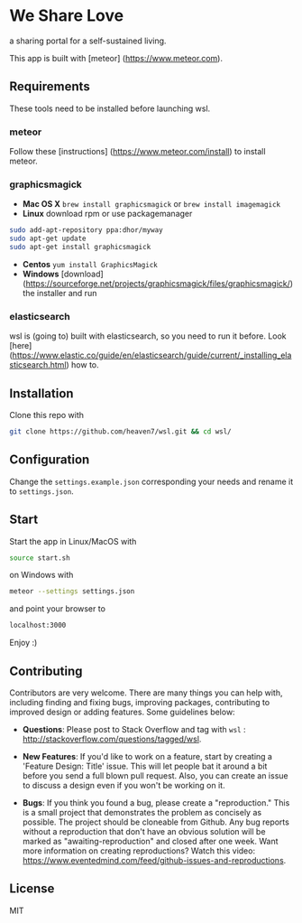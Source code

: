# We Share Love
a sharing portal for a self-sustained living.

This app is built with [meteor] (https://www.meteor.com).
## Requirements
These tools need to be installed before launching wsl.

### meteor
Follow these [instructions] (https://www.meteor.com/install) to install meteor.

### graphicsmagick
* **Mac OS X** `brew install graphicsmagick` or `brew install imagemagick`
* **Linux** download rpm or use packagemanager
```bash
sudo add-apt-repository ppa:dhor/myway
sudo apt-get update
sudo apt-get install graphicsmagick
```
* **Centos** `yum install GraphicsMagick`
* **Windows** [download] (https://sourceforge.net/projects/graphicsmagick/files/graphicsmagick/) the installer and run

### elasticsearch
wsl is (going to) built with elasticsearch, so you need to run it before. Look [here] (https://www.elastic.co/guide/en/elasticsearch/guide/current/_installing_elasticsearch.html)  how to.

## Installation
Clone this repo with
```bash
git clone https://github.com/heaven7/wsl.git && cd wsl/
```
## Configuration
Change the `settings.example.json` corresponding your needs and rename it to `settings.json`.

## Start
Start the app in Linux/MacOS with
```bash
source start.sh
```
on Windows with
```bash
meteor --settings settings.json
```
and point your browser to
```bash
localhost:3000
```
Enjoy :)

## Contributing
Contributors are very welcome. There are many things you can help with,
including finding and fixing bugs, improving packages, contributing to improved design or adding features. Some guidelines below:

* **Questions**: Please post to Stack Overflow and tag with `wsl` : http://stackoverflow.com/questions/tagged/wsl.

* **New Features**: If you'd like to work on a feature,
  start by creating a 'Feature Design: Title' issue. This will let people bat it
  around a bit before you send a full blown pull request. Also, you can create
  an issue to discuss a design even if you won't be working on it.

* **Bugs**: If you think you found a bug, please create a "reproduction." This is a small project that demonstrates the problem as concisely as possible. The project should be cloneable from Github. Any bug reports without a reproduction that don't have an obvious solution will be marked as "awaiting-reproduction" and closed after one week. Want more information on creating reproductions? Watch this video: https://www.eventedmind.com/feed/github-issues-and-reproductions.

## License
MIT
